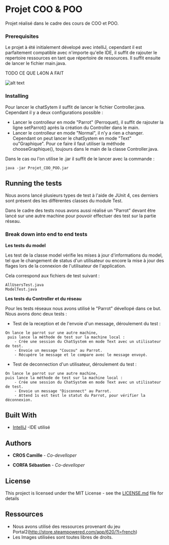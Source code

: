 # Projet COO & POO

Projet réalisé dans le cadre des cours de COO et POO. 

### Prerequisites

Le projet à été initialement dévelopé avec intelliJ, cependant il est parfaitement compatible avec n'importe qu'elle IDE, il suffit de rajouter le repertoire ressources en tant que répertoire de ressources. Il suffit ensuite de lancer le fichier main.java. 

TODO CE QUE L4ON A FAIT

![alt text](http://hpics.li/69fe81a)

### Installing
 
Pour lancer le chatSytem il suffit de lancer le fichier Controller.java. Cependant il y a deux configurations possible : 
  - Lancer le controlleur en mode "Parrot" (Perroquet), il suffit de rajouter la ligne setParrot() après la création du 
  Controller dans le main.
  - Lancer le controlleur en mode "Normal", il n'y a rien a changer. Cependant on peut lancer le chatSystem en mode "Text" ou"Graphique". Pour ce faire il faut utiliser la méthode chooseGraphique(), toujours dans le main de la classe Controller.java. 
  
Dans le cas ou l'on utilise le .jar il suffit de le lancer avec la commande : 

```
java -jar Projet_COO_POO.jar
```

## Running the tests

Nous avons lancé plusieurs types de test à l'aide de JUnit 4, ces derniers sont présent des les différentes classes du module Test.

Dans le cadre des tests nous avons aussi réalisé un "Parrot" devant être lancé sur une autre machine pour pouvoir 
effectuer des test sur la partie réseau.

### Break down into end to end tests

**Les tests du model**

Les test de la classe model vérifie les mises à jour d'informations du model, 
tel que le changement de status d'un utilisateur ou encore la mise à jour des 
flages lors de la connexion de l'utilisateur de l'application.

Cela correspond aux fichiers de test suivant :
```
AllUsersTest.java
ModelTest.java
```

**Les tests du Controller et du réseau**

Pour les tests réseaux nous avons utilisé le "Parrot" dévellopé dans ce but. 
Nous avons donc deux tests :
- Test de la reception et de l'envoie d'un message, déroulement du test :
```
On lance le parrot sur une autre machine,
 puis lance la méthode de test sur la machine local :
    - Crée une session du ChatSystem en mode Text avec un utilisateur de test.
    - Envoie un message "Coucou" au Parrot.
    - Récupére le message et le compare avec le message envoyé.
```
- Test de deconnection d'un utilisateur, déroulement du test :
```
On lance le parrot sur une autre machine, 
puis lance la méthode de test sur la machine local :
    - Crée une session du ChatSystem en mode Text avec un utilisateur de test.
    - Envoie un message "Disconnect" au Parrot.
    - Attend 1s est test le statut du Parrot, pour vérifier la déconnexion.
```
## Built With

* [IntelliJ](https://www.jetbrains.com/idea/) -IDE utilisé

## Authors

* **CROS Camille** - *Co-develloper*

* **CORFA Sébastien** - *Co-develloper*

## License

This project is licensed under the MIT License - see the [LICENSE.md](LICENSE.md) file for details

## Ressources

* Nous avons utilisé des ressources provenant du jeu Portal2(http://store.steampowered.com/app/620/?l=french)
* Les Images utilisées sont toutes libres de droits.


